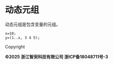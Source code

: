 # 动态元组

动态元组是包含变量的元组。

```
x=10;
y=(1..x, 3 4 5);
```

Copyright

**©2025 浙江智臾科技有限公司 浙ICP备18048711号-3**
